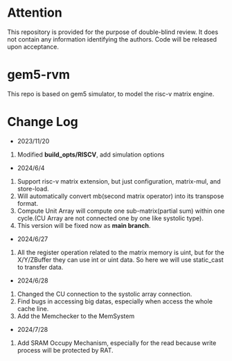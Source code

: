 <!--
 * @Author: superboy
 * @Date: 2024-06-27 14:29:06
 * @LastEditTime: 2024-08-01 16:36:17
 * @LastEditors: superboy
 * @Description: 
 * @FilePath: /gem5-rvm/README.md
 * 
-->
# Attention
This repository is provided for the purpose of double-blind review. It does not contain any information identifying the authors.
Code will be released upon acceptance.
# gem5-rvm
This repo is based on gem5 simulator, to model the risc-v matrix engine.

# Change Log
- 2023/11/20
1. Modified **build_opts/RISCV**, add simulation options

- 2024/6/4
1. Support risc-v matrix extension, but just configuration, matrix-mul, and store-load.
2. Will automatically convert mb(second matrix operator) into its transpose format.
3. Compute Unit Array will compute one sub-matrix(partial sum) within one cycle.(CU Array are not connected one by one like systolic type).
4. This version will be fixed now as **main branch**.

- 2024/6/27
1. All the register operation related to the matrix memory is uint, but for the X/Y/ZBuffer they can use int or uint data. So here we will use static_cast to transfer data.

- 2024/6/28
1. Changed the CU connection to the systolic array connection.
2. Find bugs in accessing big datas, especially when access the whole cache line.
3. Add the Memchecker to the MemSystem

- 2024/7/28
1. Add SRAM Occupy Mechanism, especially for the read because write process will be protected by RAT.
